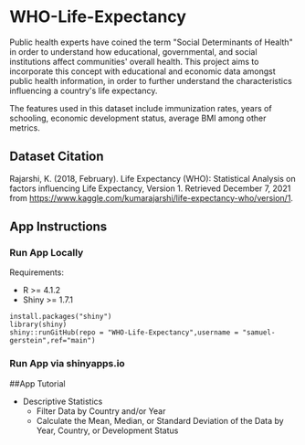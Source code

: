 # WHO-Life-Expectancy
Public health experts have coined the term "Social Determinants of Health" in order to understand how educational, governmental, and social institutions affect communities' overall health. This project aims to incorporate this concept with educational and economic data amongst public health information, in order to further understand the characteristics influencing a country's life expectancy. 

The features used in this dataset include immunization rates, years of schooling, economic development status, average BMI among other metrics.

## Dataset Citation
Rajarshi, K. (2018, February). Life Expectancy (WHO): Statistical Analysis on factors influencing Life Expectancy, Version 1. Retrieved December 7, 2021 from https://www.kaggle.com/kumarajarshi/life-expectancy-who/version/1.


## App Instructions

### Run App Locally
Requirements:
* R >= 4.1.2
* Shiny >= 1.7.1

```
install.packages("shiny")
library(shiny)
shiny::runGitHub(repo = "WHO-Life-Expectancy",username = "samuel-gerstein",ref="main")
```

### Run App via shinyapps.io

##App Tutorial
* Descriptive Statistics
  - Filter Data by Country and/or Year
  - Calculate the Mean, Median, or Standard Deviation of the Data by Year, Country, or Development Status

